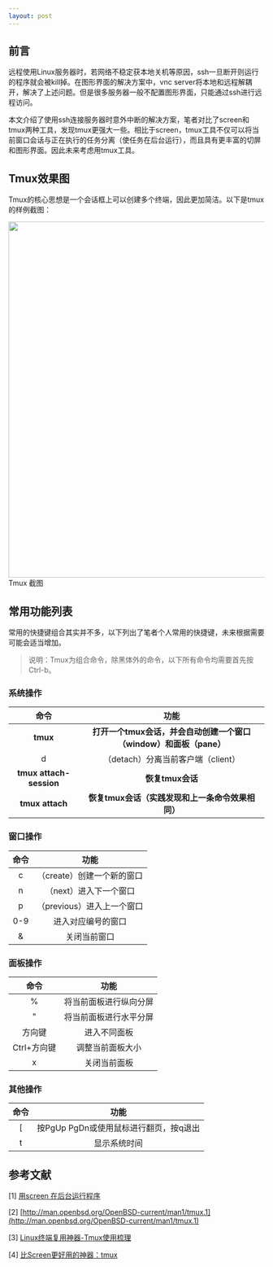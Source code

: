 ```yaml
---
layout: post 
---
```


## 前言

远程使用Linux服务器时，若网络不稳定获本地关机等原因，ssh一旦断开则运行的程序就会被kill掉。在图形界面的解决方案中，vnc server将本地和远程解耦开，解决了上述问题。但是很多服务器一般不配置图形界面，只能通过ssh进行远程访问。

本文介绍了使用ssh连接服务器时意外中断的解决方案，笔者对比了screen和tmux两种工具，发现tmux更强大一些。相比于screen，tmux工具不仅可以将当前窗口会话与正在执行的任务分离（使任务在后台运行），而且具有更丰富的切屏和图形界面。因此未来考虑用tmux工具。

## Tmux效果图

Tmux的核心思想是一个会话框上可以创建多个终端，因此更加简洁。以下是tmux的样例截图：


<div class="fig figcenter">
    <img src="https://img-blog.csdnimg.cn/7747b915292d46b881a8f67aa21e76ae.png" width=700px>
    <div class="figcaption"> Tmux 截图</div>
</div>

## 常用功能列表

常用的快捷键组合其实并不多，以下列出了笔者个人常用的快捷键，未来根据需要可能会适当增加。

> 说明：Tmux为组合命令，除黑体外的命令，以下所有命令均需要首先按Ctrl-b。

### 系统操作

   |命令|功能|
   |:-:|:-:|
   |**tmux**|**打开一个tmux会话，并会自动创建一个窗口（window）和面板（pane）**|
   |d|（detach）分离当前客户端（client）|
   |**tmux attach-session**|**恢复tmux会话**| 
   |**tmux attach**|**恢复tmux会话（实践发现和上一条命令效果相同）**|


### 窗口操作

   |命令|功能|
   |:-:|:-:|
   |c|（create）创建一个新的窗口|
   |n|（next）进入下一个窗口|
   |p|（previous）进入上一个窗口|
   |0-9|进入对应编号的窗口|
   |&|关闭当前窗口|

### 面板操作

   |命令|功能|
   |:-:|:-:|
   |%|将当前面板进行纵向分屏|
   |"|将当前面板进行水平分屏|
   |方向键|进入不同面板|
   |Ctrl+方向键|调整当前面板大小|
   |x|关闭当前面板|

### 其他操作

   |命令|功能|
   |:-:|:-:|
   |[|按PgUp PgDn或使用鼠标进行翻页，按q退出|
   |t|显示系统时间|

## 参考文献

[1] [用screen 在后台运行程序](https://blog.csdn.net/hejunqing14/article/details/50338161)

[2] [http://man.openbsd.org/OpenBSD-current/man1/tmux.1](http://man.openbsd.org/OpenBSD-current/man1/tmux.1)

[3] [Linux终端复用神器-Tmux使用梳理](https://www.cnblogs.com/kevingrace/p/6496899.html)

[4] [比Screen更好用的神器：tmux](https://www.linuxprobe.com/better-screen-tmux.html)
